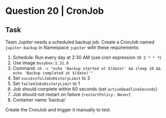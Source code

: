 # Question 20 | CronJob

## Task
Team Jupiter needs a scheduled backup job. Create a CronJob named `jupiter-backup` in Namespace `jupiter` with these requirements:

1. Schedule: Run every day at 2:30 AM (use cron expression `30 2 * * *`)
2. Use image `busybox:1.31.0`
3. Command: `sh -c "echo 'Backup started at $(date)' && sleep 10 && echo 'Backup completed at $(date)'"`
4. Set `successfulJobsHistoryLimit` to 3
5. Set `failedJobsHistoryLimit` to 1
6. Job should complete within 60 seconds (set `activeDeadlineSeconds`)
7. Job should not restart on failure (`restartPolicy: Never`)
8. Container name 'backup'

Create the CronJob and trigger it manually to test.


